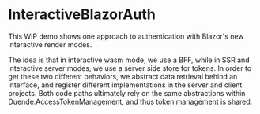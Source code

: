 # InteractiveBlazorAuth

This WIP demo shows one approach to authentication with Blazor's new interactive render modes.

The idea is that in interactive wasm mode, we use a BFF, while in SSR and interactive server modes, we use a server side store for tokens. In order to get these two different behaviors, we abstract data retrieval behind an interface, and register different implementations in the server and client projects. Both code paths ultimately rely on the same abstractions within Duende.AccessTokenManagement, and thus token management is shared.


